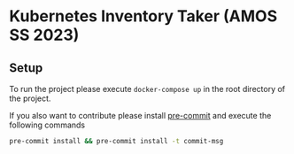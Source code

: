 # Kubernetes Inventory Taker (AMOS SS 2023)

## Setup

To run the project please execute `docker-compose up` in the root directory of the project.

If you also want to contribute please install [pre-commit](https://pre-commit.com/) and execute
the following commands

```bash
pre-commit install && pre-commit install -t commit-msg
```

